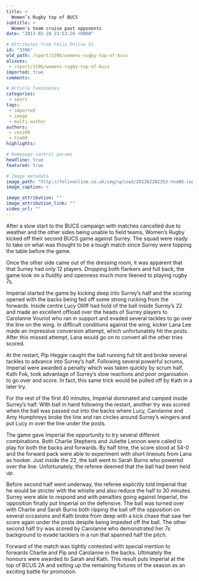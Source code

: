 ```yaml
---
title: >
  Women’s Rugby top of BUCS
subtitle: >
  Women's team cruise past opponents
date: "2013-02-28 23:53:26 +0000"

# Attributes from Felix Online V1
id: "3396"
old_path: /sport/3396/womens-rugby-top-of-bucs
aliases:
 - /sport/3396/womens-rugby-top-of-bucs
imported: true
comments:

# Article Taxonomies
categories:
 - sport
tags:
 - imported
 - image
 - multi-author
authors:
 - ces109
 - tna08
highlights:

# Homepage control params
headline: true
featured: true

# Image metadata
image_path: "http://felixonline.co.uk/img/upload/201302282353-tna08-rugby.jpg"
image_caption: >

image_attribution: ""
image_attribution_link: ""
video_url: ""
---
```


After a slow start to the BUCS campaign with matches cancelled due to weather and the other sides being unable to field teams, Women’s Rugby kicked off their second BUCS game against Surrey. The squad were ready to take on what was thought to be a tough match since Surrey were topping the table before the game.

Once the other side came out of the dressing room, it was apparent that that Surrey had only 12 players. Dropping both flankers and full back, the game took on a fluidity and openness much more likened to playing rugby 7s.

Imperial started the game by kicking deep into Surrey’s half and the scoring opened with the backs being fed off some strong rucking from the forwards. Inside centre Lucy Olliff had hold of the ball inside Surrey’s 22 and made an excellent offload over the heads of Surrey players to Carolanne Vouriot who ran in support and evaded several tackles to go over the line on the wing. In difficult conditions against the wing, kicker Lana Lee made an impressive conversion attempt, which unfortunately hit the posts. After this missed attempt, Lana would go on to convert all the other tries scored.

At the restart, Pip Heggie caught the ball running full tilt and broke several tackles to advance into Surrey’s half. Following several powerful scrums, Imperial were awarded a penalty which was taken quickly by scrum half, Kath Fok, took advantage of Surrey’s slow reactions and poor organisation to go over and score. In fact, this same trick would be pulled off by Kath in a later try.

For the rest of the first 40 minutes, Imperial dominated and camped inside Surrey’s half. With ball in hand following the restart, another try was scored when the ball was passed out into the backs where Lucy, Carolanne and Amy Humphreys broke the line and ran circles around Surrey’s wingers and put Lucy in over the line under the posts.

The game gave Imperial the opportunity to try several different combinations. Both Charlie Stephens and Juliette Lennon were called to play for both the backs and forwards. By half time, the score stood at 54-0 and the forward pack were able to experiment with short lineouts from Lana as hooker. Just inside the 22, the ball went to Sarah Burns who powered over the line. Unfortunately, the referee deemed that the ball had been held up.

Before second half went underway, the referee explicitly told Imperial that he would be stricter with the whistle and also reduce the half to 30 minutes. Surrey were able to respond and with penalties going against Imperial, the opposition finally put Imperial on the defensive. The ball was turned over with Charlie and Sarah Burns both ripping the ball off the opposition on several occasions and Kath broke from deep with a kick chase that saw her score again under the posts despite being impeded off the ball. The other second half try was scored by Carolanne who demonstrated her 7s background to evade tacklers in a run that spanned half the pitch.

Forward of the match was tightly contested with special mention to forwards Charlie and Pip and Carolanne in the backs. Ultimately the honours were awarded to Sarah and Kath. This result puts Imperial at the top of BCUS 2A and setting up the remaining fixtures of the season as an exciting battle for promotion.
